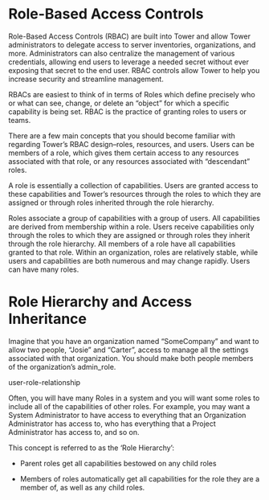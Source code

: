 # Role-Based Access Controls
Role-Based Access Controls (RBAC) are built into Tower and allow Tower administrators to delegate access to server inventories, organizations, and more. Administrators can also centralize the management of various credentials, allowing end users to leverage a needed secret without ever exposing that secret to the end user. RBAC controls allow Tower to help you increase security and streamline management.

RBACs are easiest to think of in terms of Roles which define precisely who or what can see, change, or delete an “object” for which a specific capability is being set. RBAC is the practice of granting roles to users or teams.

There are a few main concepts that you should become familiar with regarding Tower’s RBAC design–roles, resources, and users. Users can be members of a role, which gives them certain access to any resources associated with that role, or any resources associated with “descendant” roles.

A role is essentially a collection of capabilities. Users are granted access to these capabilities and Tower’s resources through the roles to which they are assigned or through roles inherited through the role hierarchy.

Roles associate a group of capabilities with a group of users. All capabilities are derived from membership within a role. Users receive capabilities only through the roles to which they are assigned or through roles they inherit through the role hierarchy. All members of a role have all capabilities granted to that role. Within an organization, roles are relatively stable, while users and capabilities are both numerous and may change rapidly. Users can have many roles.

#  Role Hierarchy and Access Inheritance
Imagine that you have an organization named “SomeCompany” and want to allow two people, “Josie” and “Carter”, access to manage all the settings associated with that organization. You should make both people members of the organization’s admin_role.

user-role-relationship

Often, you will have many Roles in a system and you will want some roles to include all of the capabilities of other roles. For example, you may want a System Administrator to have access to everything that an Organization Administrator has access to, who has everything that a Project Administrator has access to, and so on.

This concept is referred to as the ‘Role Hierarchy’:

- Parent roles get all capabilities bestowed on any child roles

- Members of roles automatically get all capabilities for the role they are a member of, as well as any child roles.
